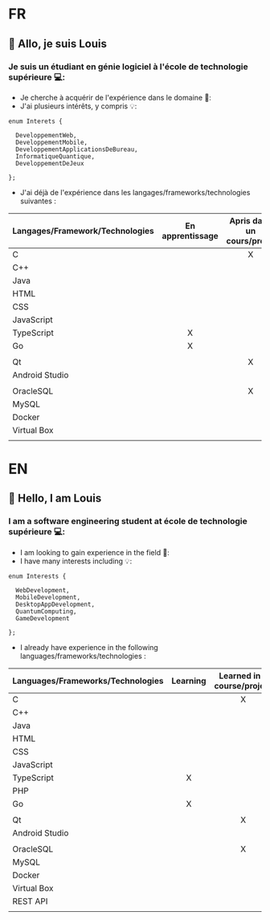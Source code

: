 # FR
## 👋 Allo, je suis Louis
### Je suis un étudiant en génie logiciel à l'école de technologie supérieure 💻:
- Je cherche à acquérir de l'expérience dans le domaine 📖:
- J'ai plusieurs intérêts, y compris 💡:
```
enum Interets {

  DeveloppementWeb,
  DeveloppementMobile,
  DeveloppementApplicationsDeBureau,
  InformatiqueQuantique,
  DeveloppementDeJeux

};
```

- J'ai déjà de l'expérience dans les langages/frameworks/technologies suivantes :

| Langages/Framework/Technologies | En apprentissage | Apris dans un cours/projet | Utilisé dans plusieurs cours/projet |
|---|:---:|:---:|:---:|
| C |   | X |   |
| C++ |   |  | X |
| Java |   |  | X |
| HTML |   |  | X |
| CSS |   |  | X |
| JavaScript |   |  | X |
| TypeScript | X |  |   |
| Go | X |  |   |
|  |   |  |   |
| Qt |   | X |   |
| Android Studio |   |  | X |
|  |   |  |   |
| OracleSQL |   | X |   |
| MySQL |   |  | X |
| Docker |   |  | X |
| Virtual Box |   |  | X |
|  |   |  |   |


# EN
## 👋 Hello, I am Louis
### I am a software engineering student at école de technologie supérieure 💻:
- I am looking to gain experience in the field 📖:
- I have many interests including 💡:
```
enum Interests {

  WebDevelopment,
  MobileDevelopment,
  DesktopAppDevelopment,
  QuantumComputing,
  GameDevelopment

};
```
  
- I already have experience in the following languages/frameworks/technologies :

| Languages/Frameworks/Technologies | Learning | Learned in a course/project | Used in several courses/projects |
|---|:---:|:---:|:---:|
| C |   | X |   |
| C++ |   |  | X |
| Java |   |  | X |
| HTML |   |  | X |
| CSS |   |  | X |
| JavaScript |   |  | X |
| TypeScript | X |  |   |
| PHP |   |  | X |
| Go | X |  |   |
|  |   |  |   |
| Qt |   | X |   |
| Android Studio |   |  | X |
|  |   |  |   |
| OracleSQL |   | X |   |
| MySQL |   |  | X |
| Docker |   |  | X |
| Virtual Box |   |  | X |
| REST API |   |  | X |
|  |   |  |   |
